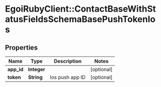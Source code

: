 # EgoiRubyClient::ContactBaseWithStatusFieldsSchemaBasePushTokenIos

## Properties
Name | Type | Description | Notes
------------ | ------------- | ------------- | -------------
**app_id** | **Integer** |  | [optional] 
**token** | **String** | Ios push app ID | [optional] 


